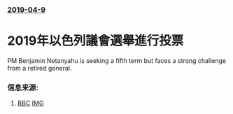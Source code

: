 ### [2019-04-9](/news/2019/04/9/index.md)

##### 
# 2019年以色列議會選舉進行投票 

PM Benjamin Netanyahu is seeking a fifth term but faces a strong challenge from a retired general.


### 信息来源:

1. [BBC](https://www.bbc.co.uk/news/world-middle-east-47852261) [IMG](https://ichef.bbci.co.uk/images/ic/1024x576/p075wj3p.jpg)
